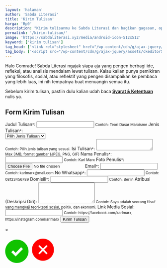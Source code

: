 ```yaml
---
layout: 'halaman'
author: 'Sabda Literasi'
title: 'Kirim Tulisan'
harga: 'Rp0'
description: "Kirim tulisanmu ke Sabda Literasi dan bagikan gagasan, opini, atau karya inspiratif dengan lebih banyak pembaca. Dapatkan kesempatan dipublikasikan dan dukung gerakan literasi bersama kami!"
permalink: '/kirim-tulisan/'
image: 'https://sabdaliterasi.xyz/media/android-icon-512x512'
keyword: ['kirim tulisan']
tag_head: ['<link rel="stylesheet" href="/wp-content/cdn/g/ajax-jquery/assets/repository/css/kirim-tulisan/0.4/main.min.css"><link rel="stylesheet" href="/wp-content/cdn/g/ajax-jquery/assets/ckeditor5/44.2.1/ckeditor5/ckeditor5.min.css"> <link rel="stylesheet" href="/wp-content/cdn/g/ajax-jquery/assets/ckeditor5/44.2.1/ckeditor5-premium-features/ckeditor5-premium-features.min.css" >']
tag_body: ['<script src="/wp-content/cdn/g/ajax-jquery/assets/ckeditor5/44.2.1/ckeditor5/ckeditor5.umd.min.js"></script> <script src="/wp-content/cdn/g/ajax-jquery/assets/ckeditor5/44.2.1/ckeditor5-premium-features/ckeditor5-premium-features.umd.min.js"></script> <script src="/wp-content/cdn/g/ajax-jquery/assets/ckeditor5/44.2.1/ckeditor5/translations/id.umd.min.js"></script> <script src="/wp-content/cdn/g/ajax-jquery/assets/ckeditor5/44.2.1/ckeditor5-premium-features/translations/id.umd.min.js"></script><script src="/wp-content/cdn/g/ajax-jquery/assets/repository/script/kirim-tulisan/0.8/main.min.js"></script>']
---
```

<p> Halo Comrade! Sabda Literasi ngajak siapa aja yang pengen berbagi ide, refleksi, atau analisis mendalam lewat tulisan. Kalau kalian punya pemikiran yang filosofis, sosial, atau reflektif yang pengen disampaikan ke pembaca yang lebih luas, ini nih tempatnya buat menuangin semua itu. </p> <p> Sebelum kirim tulisan, pastiin dulu kalian udah baca <a target="_blank" href="/undangan-menulis/"><strong>Syarat &amp; Ketentuan</strong></a> nulis ya. </p>

<div id="loading"> <div class="spinner"></div> </div> <div id="send"> <h2>Form Kirim Tulisan</h2> <form id="submitForm"> <label for="judulTulisan">Judul Tulisan<small class="required">*</small>:</label> <input type="text" id="judulTulisan" name="judulTulisan" required> <small>Contoh: Teori Dasar Marxisme</small> <label for="jenisTulisan">Jenis Tulisan<small class="required">*</small>:</label> <div class="custom-select"> <select id="jenisTulisan" name="jenisTulisan" required> <option value="">Pilih Jenis Tulisan</option> <option value="filsafat">Filsafat</option> <option value="agama">Agama</option> <option value="sosial">Sosial</option> <option value="kebangsaan">Kebangsaan</option> <option value="tokoh">Tokoh</option> <option value="feminis">Feminis</option> <option value="sains">Sains</option> <option value="refleksi">Refleksi</option> <option value="ulasan">Ulasan</option> </select></div> <small>Contoh: Pilih jenis tulisan yang sesuai.</small> <label for="isiTulisan">Isi Tulisan<small class="required">*</small>:</label> <textarea id="isiTulisan" name="isiTulisan"></textarea> <div id="word-count"></div> <small>Max 3MB, format gambar (JPEG, PNG, GIF)</small> <label for="namaPenulis">Nama Penulis<small class="required">*</small>:</label> <input type="text" id="namaPenulis" name="namaPenulis" required> <small>Contoh: Karl Marx</small> <label for="fotoPenulis">Foto Penulis<small class="required">*</small>:</label> <input type="file" id="fotoPenulis" name="fotoPenulis" accept="image/*" required> <label for="email">Email<small class="required">*</small>:</label> <input type="email" id="email" name="email" required> <small>Contoh: karlmarx@mail.com</small> <label for="noWhatsapp">No Whatsapp<small class="required">*</small>:</label> <input type="tel" id="noWhatsapp" name="noWhatsapp" required> <small>Contoh: 08123456789</small> <label for="domisili">Domisili<small class="required">*</small>:</label> <input type="text" id="domisili" name="domisili" required> <small>Contoh: Berlin</small> <label for="atribusi">Atribusi (Deskripsi Diri):</label> <textarea id="atribusi" name="atribusi" rows="4"></textarea> <small>Contoh: Saya adalah seorang filsuf yang mengkaji teori-teori sosial, politik, dan ekonomi.</small> <label for="linkMedia">Link Media Sosial:</label> <input type="text" id="linkMedia" name="linkMedia"> <small>Contoh: https://facebook.com/karlmarx, https://instagram.com/karlmarx</small> <button type="submit">Kirim Tulisan</button> </form> <!-- Modal for Notifications --> <div id="SendmyModal" class="modal"> <div class="modal-content"> <span class="modal-close" id="modalClose">&times;</span> <p class="modal-svg"> <svg fill="#10c200" id="suksesModal" width="75" height="75" viewBox="0 0 24 24"><path d="M12 0c-6.627 0-12 5.373-12 12s5.373 12 12 12 12-5.373 12-12-5.373-12-12-12zm-1.25 17.292l-4.5-4.364 1.857-1.858 2.643 2.506 5.643-5.784 1.857 1.857-7.5 7.643z"/></svg> <svg fill="#ff0000" id="errorModal" width="85" height="85" viewBox="0 0 24 24"><path d="m12.002 2.005c5.518 0 9.998 4.48 9.998 9.997 0 5.518-4.48 9.998-9.998 9.998-5.517 0-9.997-4.48-9.997-9.998 0-5.517 4.48-9.997 9.997-9.997zm0 8.933-2.721-2.722c-.146-.146-.339-.219-.531-.219-.404 0-.75.324-.75.749 0 .193.073.384.219.531l2.722 2.722-2.728 2.728c-.147.147-.22.34-.22.531 0 .427.35.75.751.75.192 0 .384-.073.53-.219l2.728-2.728 2.729 2.728c.146.146.338.219.53.219.401 0 .75-.323.75-.75 0-.191-.073-.384-.22-.531l-2.727-2.728 2.717-2.717c.146-.147.219-.338.219-.531 0-.425-.346-.75-.75-.75-.192 0-.385.073-.531.22z"/></svg> </p> <p id="SendmodalMessage"></p> </div> </div> </div>
